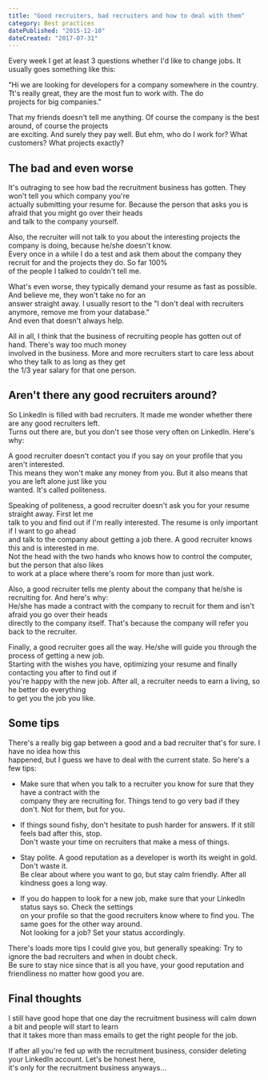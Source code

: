 ```yaml
---
title: "Good recruiters, bad recruiters and how to deal with them"
category: Best practices
datePublished: "2015-12-10"
dateCreated: "2017-07-31"
---
```


<!--kg-card-begin: markdown--><p>Every week I get at least 3 questions whether I'd like to change jobs. It usually goes something like this:</p>
<p>&quot;Hi we are looking for developers for a company somewhere in the country.<br>
Tt's really great, they are the most fun to work with. The do<br>
projects for big companies.&quot;</p>
<p>That my friends doesn't tell me anything. Of course the company is the best around, of course the projects<br>
are exciting. And surely they pay well. But ehm, who do I work for? What customers? What projects exactly?</p>
<!-- more -->
<h2 id="thebadandevenworse">The bad and even worse</h2>
<p>It's outraging to see how bad the recruitment business has gotten. They won't tell you which company you're<br>
actually submitting your resume for. Because the person that asks you is afraid that you might go over their heads<br>
and talk to the company yourself.</p>
<p>Also, the recruiter will not talk to you about the interesting projects the company is doing, because he/she doesn't know.<br>
Every once in a while I do a test and ask them about the company they recruit for and the projects they do. So far 100%<br>
of the people I talked to couldn't tell me.</p>
<p>What's even worse, they typically demand your resume as fast as possible. And believe me, they won't take no for an<br>
answer straight away. I usually resort to the &quot;I don't deal with recruiters anymore, remove me from your database.&quot;<br>
And even that doesn't always help.</p>
<p>All in all, I think that the business of recruiting people has gotten out of hand. There's way too much money<br>
involved in the business. More and more recruiters start to care less about who they talk to as long as they get<br>
the 1/3 year salary for that one person.</p>
<h2 id="arentthereanygoodrecruitersaround">Aren't there any good recruiters around?</h2>
<p>So LinkedIn is filled with bad recruiters. It made me wonder whether there are any good recruiters left.<br>
Turns out there are, but you don't see those very often on LinkedIn. Here's why:</p>
<p>A good recruiter doesn't contact you if you say on your profile that you aren't interested.<br>
This means they won't make any money from you. But it also means that you are left alone just like you<br>
wanted. It's called politeness.</p>
<p>Speaking of politeness, a good recruiter doesn't ask you for your resume straight away. First let me<br>
talk to you and find out if I'm really interested. The resume is only important if I want to go ahead<br>
and talk to the company about getting a job there. A good recruiter knows this and is interested in me.<br>
Not the head with the two hands who knows how to control the computer, but the person that also likes<br>
to work at a place where there's room for more than just work.</p>
<p>Also, a good recruiter tells me plenty about the company that he/she is recruiting for. And here's why:<br>
He/she has made a contract with the company to recruit for them and isn't afraid you go over their heads<br>
directly to the company itself. That's because the company will refer you back to the recruiter.</p>
<p>Finally, a good recruiter goes all the way. He/she will guide you through the process of getting a new job.<br>
Starting with the wishes you have, optimizing your resume and finally contacting you after to find out if<br>
you're happy with the new job. After all, a recruiter needs to earn a living, so he better do everything<br>
to get you the job you like.</p>
<h2 id="sometips">Some tips</h2>
<p>There's a really big gap between a good and a bad recruiter that's for sure. I have no idea how this<br>
happened, but I guess we have to deal with the current state. So here's a few tips:</p>
<ul>
<li>
<p>Make sure that when you talk to a recruiter you know for sure that they have a contract with the<br>
company they are recruiting for. Things tend to go very bad if they don't. Not for them, but for you.</p>
</li>
<li>
<p>If things sound fishy, don't hesitate to push harder for answers. If it still feels bad after this, stop.<br>
Don't waste your time on recruiters that make a mess of things.</p>
</li>
<li>
<p>Stay polite. A good reputation as a developer is worth its weight in gold. Don't waste it.<br>
Be clear about where you want to go, but stay calm friendly. After all kindness goes a long way.</p>
</li>
<li>
<p>If you do happen to look for a new job, make sure that your LinkedIn status says so. Check the settings<br>
on your profile so that the good recruiters know where to find you. The same goes for the other way around.<br>
Not looking for a job? Set your status accordingly.</p>
</li>
</ul>
<p>There's loads more tips I could give you, but generally speaking: Try to ignore the bad recruiters and when in doubt check.<br>
Be sure to stay nice since that is all you have, your good reputation and friendliness no matter how good you are.</p>
<h2 id="finalthoughts">Final thoughts</h2>
<p>I still have good hope that one day the recruitment business will calm down a bit and people will start to learn<br>
that it takes more than mass emails to get the right people for the job.</p>
<p>If after all you're fed up with the recruitment business, consider deleting your LinkedIn account. Let's be honest here,<br>
it's only for the recruitment business anyways...</p>
<!--kg-card-end: markdown-->
